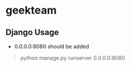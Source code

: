 # geekteam

## Django Usage

* 0.0.0.0:8080 should be added

> python manage.py runserver 0.0.0.0:8080